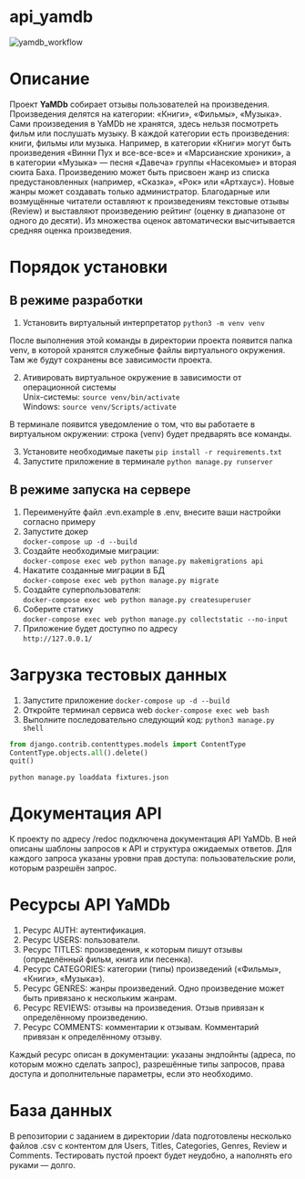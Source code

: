# api_yamdb
![yamdb_workflow](https://github.com/EnterLife/yamdb_final/actions/workflows/yamdb_workflow.yaml/badge.svg)

# Описание
Проект **YaMDb** собирает отзывы пользователей на произведения. Произведения делятся на категории: «Книги», «Фильмы», «Музыка».
Сами произведения в YaMDb не хранятся, здесь нельзя посмотреть фильм или послушать музыку.
В каждой категории есть произведения: книги, фильмы или музыка. Например, в категории «Книги» могут быть произведения «Винни Пух и все-все-все» и «Марсианские хроники», а в категории «Музыка» — песня «Давеча» группы «Насекомые» и вторая сюита Баха. Произведению может быть присвоен жанр из списка предустановленных (например, «Сказка», «Рок» или «Артхаус»). Новые жанры может создавать только администратор.
Благодарные или возмущённые читатели оставляют к произведениям текстовые отзывы (Review) и выставляют произведению рейтинг (оценку в диапазоне от одного до десяти). Из множества оценок автоматически высчитывается средняя оценка произведения.

# Порядок установки
## В режиме разработки
1. Установить виртуальный интерпретатор `python3 -m venv venv`

После выполнения этой команды в директории проекта появится папка venv, в которой хранятся служебные файлы виртуального окружения. Там же будут сохранены все зависимости проекта.

2. Ативировать виртуальное окружение в зависимости от операционной системы  
   Unix-системы: `source venv/bin/activate`  
   Windows: `source venv/Scripts/activate`

В терминале появится уведомление о том, что вы работаете в виртуальном окружении: строка  (venv) будет предварять все команды.

3. Установите необходимые пакеты `pip install -r requirements.txt`
4. Запустите приложение в терминале `python manage.py runserver`
## В режиме запуска на сервере
1. Переименуйте файл .evn.example в .env, внесите ваши настройки согласно примеру  
2. Запустите докер  
   ```docker-compose up -d --build```  
3. Создайте необходимые миграции:   
   ```docker-compose exec web python manage.py makemigrations api```
4. Накатите созданные миграции в БД  
```docker-compose exec web python manage.py migrate```
5. Создайте суперпользователя:  
```docker-compose exec web python manage.py createsuperuser```
6. Соберите статику  
```docker-compose exec web python manage.py collectstatic --no-input```
7. Приложение будет доступно по адресу  
```http://127.0.0.1/```
   
# Загрузка тестовых данных  
1. Запустите приложение
   ```docker-compose up -d --build```
2. Откройте терминал сервиса web
   ```docker-compose exec web bash```
3. Выполните последовательно следующий код:
```python3 manage.py shell```
```python
from django.contrib.contenttypes.models import ContentType
ContentType.objects.all().delete()
quit()
```
```python manage.py loaddata fixtures.json```

# Документация API
К проекту по адресу /redoc подключена документация API YaMDb. В ней описаны шаблоны запросов к API и структура ожидаемых ответов. Для каждого запроса указаны уровни прав доступа: пользовательские роли, которым разрешён запрос.

# Ресурсы API YaMDb

1. Ресурс AUTH: аутентификация.
2. Ресурс USERS: пользователи.
3. Ресурс TITLES: произведения, к которым пишут отзывы (определённый фильм, книга или песенка).
4. Ресурс CATEGORIES: категории (типы) произведений («Фильмы», «Книги», «Музыка»).
5. Ресурс GENRES: жанры произведений. Одно произведение может быть привязано к нескольким жанрам.
6. Ресурс REVIEWS: отзывы на произведения. Отзыв привязан к определённому произведению.
7. Ресурс COMMENTS: комментарии к отзывам. Комментарий привязан к определённому отзыву.

Каждый ресурс описан в документации: указаны эндпойнты (адреса, по которым можно сделать запрос), разрешённые типы запросов, права доступа и дополнительные параметры, если это необходимо.

# База данных

В репозитории с заданием в директории /data подготовлены несколько файлов .csv с контентом для Users, Titles, Categories, Genres, Review и Comments. Тестировать пустой проект будет неудобно, а наполнять его руками — долго.